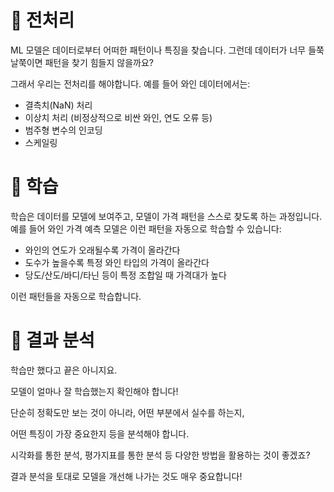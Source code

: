 # 📎 전처리

ML 모델은 데이터로부터 어떠한 패턴이나 특징을 찾습니다. 
그런데 데이터가 너무 들쭉날쭉이면 패턴을 찾기 힘들지 않을까요?

그래서 우리는 전처리를 해야합니다. 
예를 들어 와인 데이터에서는:

- 결측치(NaN) 처리
- 이상치 처리 (비정상적으로 비싼 와인, 연도 오류 등)
- 범주형 변수의 인코딩
- 스케일링

# 📎 학습

학습은 데이터를 모델에 보여주고, 모델이 가격 패턴을 스스로 찾도록 하는 과정입니다.
예를 들어 와인 가격 예측 모델은 이런 패턴을 자동으로 학습할 수 있습니다:

- 와인의 연도가 오래될수록 가격이 올라간다
- 도수가 높을수록 특정 와인 타입의 가격이 올라간다
- 당도/산도/바디/타닌 등이 특정 조합일 때 가격대가 높다
  
이런 패턴들을 자동으로 학습합니다.


# 📎 결과 분석

학습만 했다고 끝은 아니지요.

모델이 얼마나 잘 학습했는지 확인해야 합니다! 

단순히 정확도만 보는 것이 아니라, 어떤 부분에서 실수를 하는지,

어떤 특징이 가장 중요한지 등을 분석해야 합니다.

시각화를 통한 분석, 평가지표를 통한 분석 등 다양한 방법을 활용하는 것이 좋겠죠?

결과 분석을 토대로 모델을 개선해 나가는 것도 매우 중요합니다! 
